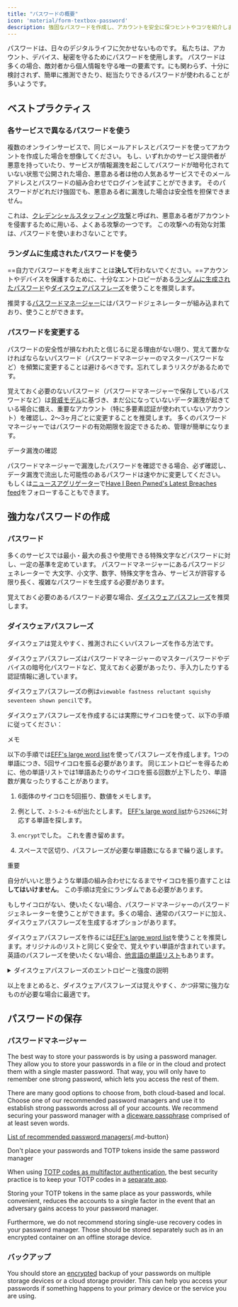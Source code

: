 ```yaml
---
title: "パスワードの概要"
icon: 'material/form-textbox-password'
description: 強固なパスワードを作成し、アカウントを安全に保つヒントやコツを紹介します。
---
```


パスワードは、日々のデジタルライフに欠かせないものです。 私たちは、アカウント、デバイス、秘密を守るためにパスワードを使用します。 パスワードは多くの場合、敵対者から個人情報を守る唯一の要素です。にも関わらず、十分に検討されず、簡単に推測できたり、総当たりできるパスワードが使われることが多いようです。

## ベストプラクティス

### 各サービスで異なるパスワードを使う

複数のオンラインサービスで、同じメールアドレスとパスワードを使ってアカウントを作成した場合を想像してください。 もし、いずれかのサービス提供者が悪意を持っていたり、サービスが情報漏洩を起こしてパスワードが暗号化されていない状態で公開された場合、悪意ある者は他の人気あるサービスでそのメールアドレスとパスワードの組み合わせでログインを試すことができます。 そのパスワードがどれだけ強固でも、悪意ある者に漏洩した場合は安全性を担保できません。

これは、[クレデンシャルスタッフィング攻撃](https://en.wikipedia.org/wiki/Credential_stuffing)と呼ばれ、悪意ある者がアカウントを侵害するために用いる、よくある攻撃の一つです。 この攻撃への有効な対策は、パスワードを使いまわさないことです。

### ランダムに生成されたパスワードを使う

==自力でパスワードを考え出すことは**決して**行わないでください。==アカウントやデバイスを保護するために、十分なエントロピーがある[ランダムに生成されたパスワード](#passwords)や[ダイスウェアパスフレーズ](#diceware-passphrases)を使うことを推奨します。

推奨する[パスワードマネージャー](../passwords.md)にはパスワードジェネレーターが組み込まれており、使うことができます。

### パスワードを変更する

パスワードの安全性が損なわれたと信じるに足る理由がない限り、覚えて置かなければならないパスワード（パスワードマネージャーのマスターパスワードなど）を頻繁に変更することは避けるべきです。忘れてしまうリスクがあるためです。

覚えておく必要のないパスワード（パスワードマネージャーで保存しているパスワードなど）は[脅威モデル](threat-modeling.md)に基づき、まだ公になっていないデータ漏洩が起きている場合に備え、重要なアカウント（特に多要素認証が使われていないアカウント）を確認し、2〜3ヶ月ごとに変更することを推奨します。 多くのパスワードマネージャーではパスワードの有効期限を設定できるため、管理が簡単になります。

<div class="admonition tip" markdown>
<p class="admonition-title">データ漏洩の確認</p>

パスワードマネージャーで漏洩したパスワードを確認できる場合、必ず確認し、データ漏洩で流出した可能性のあるパスワードは速やかに変更してください。 もしくは[ニュースアグリゲーター](../news-aggregators.md)で[Have I Been Pwned's Latest Breaches feed](https://feeds.feedburner.com/HaveIBeenPwnedLatestBreaches)をフォローすることもできます。

</div>

## 強力なパスワードの作成

### パスワード

多くのサービスでは最小・最大の長さや使用できる特殊文字などパスワードに対し、一定の基準を定めています。 パスワードマネージャーにあるパスワードジェネレーターで 大文字、小文字、数字、特殊文字を含み、サービスが許容する限り長く、複雑なパスワードを生成する必要があります。

覚えておく必要のあるパスワード必要な場合、[ダイスウェアパスフレーズ](#diceware-passphrases)を推奨します。

### ダイスウェアパスフレーズ

ダイスウェアは覚えやすく、推測されにくいパスフレーズを作る方法です。

ダイスウェアパスフレーズはパスワードマネージャーのマスターパスワードやデバイスの暗号化パスワードなど、覚えておく必要があったり、手入力したりする認証情報に適しています。

ダイスウェアパスフレーズの例は`viewable fastness reluctant squishy seventeen shown pencil`です。

ダイスウェアパスフレーズを作成するには実際にサイコロを使って、以下の手順に従ってください：

<div class="admonition Note" markdown>
<p class="admonition-title">メモ</p>

以下の手順では[EFF's large word list](https://eff.org/files/2016/07/18/eff_large_wordlist.txt)を使ってパスフレーズを作成します。1つの単語につき、5回サイコロを振る必要があります。 同じエントロピーを得るために、他の単語リストでは1単語あたりのサイコロを振る回数が上下したり、単語数が異なったりすることがあります。

</div>

1. 6面体のサイコロを5回振り、数値をメモします。

2. 例として、`2-5-2-6-6`が出たとします。 [EFF's large word list](https://eff.org/files/2016/07/18/eff_large_wordlist.txt)から`25266`に対応する単語を探します。

3. `encrypt`でした。 これを書き留めます。

4. スペースで区切り、パスフレーズが必要な単語数になるまで繰り返します。

<div class="admonition warning" markdown>
<p class="admonition-title">重要</p>

自分がいいと思うような単語の組み合わせになるまでサイコロを振り直すことは**してはいけません**。 この手順は完全にランダムである必要があります。

</div>

もしサイコロがない、使いたくない場合、パスワードマネージャーのパスワードジェネレーターを使うことができます。多くの場合、通常のパスワードに加え、ダイスウェアパスフレーズを生成するオプションがあります。

ダイスウェアパスフレーズを作るには[EFF's large word list](https://eff.org/files/2016/07/18/eff_large_wordlist.txt)を使うことを推奨します。オリジナルのリストと同じく安全で、覚えやすい単語が含まれています。 英語のパスフレーズを使いたくない場合、[他言語の単語リスト](https://theworld.com/~reinhold/diceware.html#Diceware%20in%20Other%20Languages|outline)もあります。

<details class="note" markdown>
<summary>ダイスウェアパスフレーズのエントロピーと強度の説明</summary>

ダイスウェアパスフレーズの強力さを示すために、先に挙げた7単語のパスフレーズ（ `viewable fastness reluctant squishy seventeen shown pencil`）と[EFF's large word list](https://eff.org/files/2016/07/18/eff_large_wordlist.txt)を例に挙げます。

ダイスウェアパスフレーズの強さを測る指標の一つに、どれだけエントロピーがあるかがあります。 ダイスウェアパスフレーズの単語ごとのエントロピーを計算する方法は次の通りです <math> <mrow> <msub> <mtext>log</mtext> <mn>2</mn> </msub> <mo form="prefix" stretchy="false">(</mo> <mtext>リストの単語数</mtext> <mo form="postfix" stretchy="false">)</mo> </mrow> </math> パスフレーズ全てのエントロピーを計算する方法は次の通りです： <math> <mrow> <msub> <mtext>log</mtext> <mn>2</mn> </msub> <mo form="prefix" stretchy="false">(</mo> <msup> <mtext>リストの単語数</mtext> <mtext>フレーズの単語数</mtext> </msup> <mo form="postfix" stretchy="false">)</mo> </mrow> </math>

以上より、リストにある各単語は12.9ビットのエントロピー（<math> <mrow> <msub> <mtext>log</mtext> <mn>2</mn> </msub> <mo form="prefix" stretchy="false">(</mo> <mn>7776</mn> <mo form="postfix" stretchy="false">)</mo> </mrow> </math>）、７単語のパスフレーズは90.47ビットのエントロピーがあります（<math> <mrow> <msub> <mtext>log</mtext> <mn>2</mn> </msub> <mo form="prefix" stretchy="false">(</mo> <msup> <mn>7776</mn> <mn>7</mn> </msup> <mo form="postfix" stretchy="false">)</mo> </mrow> </math>).

[EFF's large word list](https://eff.org/files/2016/07/18/eff_large_wordlist.txt)には7776個の固有の単語があります。 生成されうるパスフレーズ数を計算する方法は次の通りです <math> <msup> <mtext>リストの単語数</mtext> <mtext>フレーズの単語数</mtext> </msup> </math>今回の場合は次の通りです <math><msup><mn>7776</mn><mn>7</mn></msup></math>.

以上の情報をまとめます：[EFF's large word list](https://eff.org/files/2016/07/18/eff_large_wordlist.txt)を使った7単語のパスフレーズは1,719,070,799,748,422,500,000,000,000個の生成されうるパスフレーズのうちの一つです。

パスフレーズを推測するためには、生成されうる組み合わせの平均50%を試す必要があります。 その場合、敵対者が1秒間に1,000,000,000,000回推測できたとしても、パスフレーズを推測するためには27,255,689年もかかることになります。 たとえ、以下の場合でも同じです：

- 敵対者はあなたがダイスウェアパスフレーズを使ったことを知っている。
- 敵対者はあなたが使った単語リストを知っている。
- 敵対者はパスフレーズに含まれる単語数を知っている。

</details>

以上をまとめると、ダイスウェアパスフレーズは覚えやすく、*かつ*非常に強力なものが必要な場合に最適です。

## パスワードの保存

### パスワードマネージャー

The best way to store your passwords is by using a password manager. They allow you to store your passwords in a file or in the cloud and protect them with a single master password. That way, you will only have to remember one strong password, which lets you access the rest of them.

There are many good options to choose from, both cloud-based and local. Choose one of our recommended password managers and use it to establish strong passwords across all of your accounts. We recommend securing your password manager with a [diceware passphrase](#diceware-passphrases) comprised of at least seven words.

[List of recommended password managers](../passwords.md ""){.md-button}

<div class="admonition warning" markdown>
<p class="admonition-title">Don't place your passwords and TOTP tokens inside the same password manager</p>

When using [TOTP codes as multifactor authentication](multi-factor-authentication.md#time-based-one-time-password-totp), the best security practice is to keep your TOTP codes in a [separate app](../multi-factor-authentication.md).

Storing your TOTP tokens in the same place as your passwords, while convenient, reduces the accounts to a single factor in the event that an adversary gains access to your password manager.

Furthermore, we do not recommend storing single-use recovery codes in your password manager. Those should be stored separately such as in an encrypted container on an offline storage device.

</div>

### バックアップ

You should store an [encrypted](../encryption.md) backup of your passwords on multiple storage devices or a cloud storage provider. This can help you access your passwords if something happens to your primary device or the service you are using.
